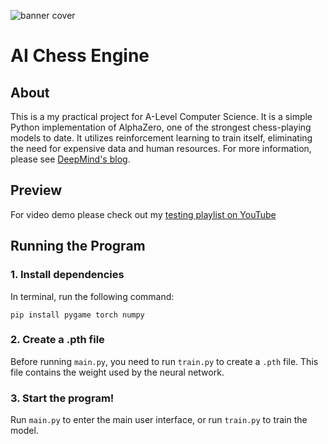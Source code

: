 ![banner cover](https://github.com/user-attachments/assets/c42af962-7d4c-460f-9821-3fb4e65a46c0)
# AI Chess Engine
## About
This is a my practical project for A-Level Computer Science. It is a simple Python implementation of AlphaZero, one of the strongest chess-playing models to date. It utilizes reinforcement learning to train itself, eliminating the need for expensive data and human resources. For more information, please see [DeepMind's blog](https://deepmind.google/discover/blog/alphazero-shedding-new-light-on-chess-shogi-and-go/).

## Preview
For video demo please check out my [testing playlist on YouTube](https://youtube.com/playlist?list=PLFvwr-4vZ5GEFcu4QI-0qTpjvvlAU01-K&feature=shared)


## Running the Program
### 1. Install dependencies
In terminal, run the following command:
```
pip install pygame torch numpy
```

### 2. Create a .pth file
Before running `main.py`, you need to run `train.py` to create a `.pth` file. This file contains the weight used by the neural network.

### 3. Start the program!
Run `main.py` to enter the main user interface, or run `train.py` to train the model.

